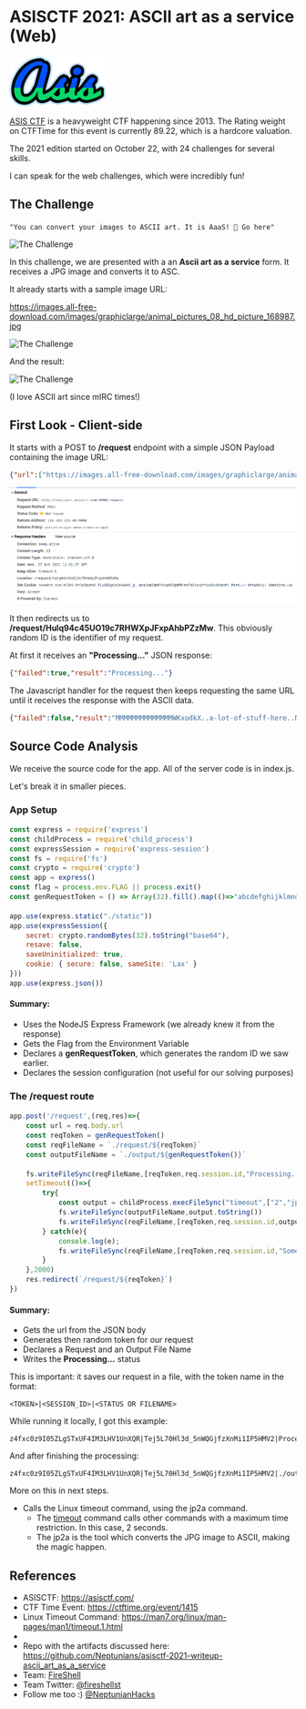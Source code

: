 # ASISCTF 2021: ASCII art as a service (Web)

![Logo](img/logo.png)

[ASIS CTF](https://asisctf.com/) is a heavyweight CTF happening since 2013. The Rating weight on CTFTime for this event is currently 89.22, which is a hardcore valuation.

The 2021 edition started on October 22, with 24 challenges for several skills.

I can speak for the web challenges, which were incredibly fun!

## The Challenge

 ```"You can convert your images to ASCII art. It is AaaS! 🤣 Go here"```

![The Challenge](img/challenge-main.png)

In this challenge, we are presented with a an **Ascii art as a service** form. It receives a JPG image and converts it to ASC.

It already starts with a sample image URL:

https://images.all-free-download.com/images/graphiclarge/animal_pictures_08_hd_picture_168987.jpg

![The Challenge](img/animal_pictures_08_hd_picture_168987.jpg)

And the result:

![The Challenge](img/ascii-result.png)

(I love ASCII art since mIRC times!)

## First Look - Client-side

It starts with a POST to **/request** endpoint with a simple JSON Payload containing the image URL:

```json
{"url":["https://images.all-free-download.com/images/graphiclarge/animal_pictures_08_hd_picture_168987.jpg"]}
```

![The Challenge](img/POST_image_url.png)

It then redirects us to **/request/Hulq94c45UO19c7RHWXpJFxpAhbPZzMw**. This obviously random ID is the identifier of my request.

At first it receives an **"Processing..."** JSON response:

```json
{"failed":true,"result":"Processing..."}
```

The Javascript handler for the request then keeps requesting the same URL until it receives the response with the ASCII data.

```json
{"failed":false,"result":"MMMMMMMMMMMMMMWKxodkX..a-lot-of-stuff-here..NWWM\n"}
```

## Source Code Analysis

We receive the source code for the app. All of the server code is in index.js.

Let's break it in smaller pieces.

### App Setup

```javascript
const express = require('express')
const childProcess = require('child_process')
const expressSession = require('express-session')
const fs = require('fs')
const crypto = require('crypto')
const app = express()
const flag = process.env.FLAG || process.exit()
const genRequestToken = () => Array(32).fill().map(()=>"abcdefghijklmnopqrstuvwxyzABCDEFGHIJKLMNOPQRSTUVWXYZ0123456789".charAt(Math.random()*62)).join("")

app.use(express.static("./static"))
app.use(expressSession({
	secret: crypto.randomBytes(32).toString("base64"),
	resave: false,
	saveUninitialized: true,
	cookie: { secure: false, sameSite: 'Lax' }
}))
app.use(express.json())
```

#### **Summary**:
* Uses the NodeJS Express Framework (we already knew it from the response)
* Gets the Flag from the Environment Variable
* Declares a **genRequestToken**, which generates the random ID we saw earlier.
* Declares the session configuration (not useful for our solving purposes)

### The /request route

```javascript
app.post('/request',(req,res)=>{
	const url = req.body.url
	const reqToken = genRequestToken()
	const reqFileName = `./request/${reqToken}`
	const outputFileName = `./output/${genRequestToken()}`

	fs.writeFileSync(reqFileName,[reqToken,req.session.id,"Processing..."].join('|'))
	setTimeout(()=>{
		try{
			const output = childProcess.execFileSync("timeout",["2","jp2a",...url])
			fs.writeFileSync(outputFileName,output.toString())
			fs.writeFileSync(reqFileName,[reqToken,req.session.id,outputFileName].join('|'))
		} catch(e){
			console.log(e);
			fs.writeFileSync(reqFileName,[reqToken,req.session.id,"Something bad happened!"].join('|'))
		}
	},2000)
	res.redirect(`/request/${reqToken}`)
})
```

#### **Summary**:
* Gets the url from the JSON body
* Generates then random token for our request
* Declares a Request and an Output File Name
* Writes the **Processing...** status

This is important: it saves our request in a file, with the token name in the format:

```
<TOKEN>|<SESSION_ID>|<STATUS OR FILENAME>
```

While running it locally, I got this example:

```
z4fxc0z9I05ZLgSTxUF4IM3LHV1UnXQR|Tej5L70Hl3d_5nWQGjfzXnMi1IP5HMV2|Processing...
```

And after finishing the processing:

```
z4fxc0z9I05ZLgSTxUF4IM3LHV1UnXQR|Tej5L70Hl3d_5nWQGjfzXnMi1IP5HMV2|./output/RR0TWIFwIsf6vU3go8cOxuDbrmV1vLFj
```

More on this in next steps.

* Calls the Linux timeout command, using the jp2a command. 
    * The [timeout](https://man7.org/linux/man-pages/man1/timeout.1.html) command calls other commands with a maximum time restriction. In this case, 2 seconds.
    * The jp2a is the tool which converts the JPG image to ASCII, making the magic happen.


## References

* ASISCTF: https://asisctf.com/
* CTF Time Event: https://ctftime.org/event/1415
* Linux Timeout Command: https://man7.org/linux/man-pages/man1/timeout.1.html
* 
* Repo with the artifacts discussed here: https://github.com/Neptunians/asisctf-2021-writeup-ascii_art_as_a_service
* Team: [FireShell](https://fireshellsecurity.team/)
* Team Twitter: [@fireshellst](https://twitter.com/fireshellst)
* Follow me too :) [@NeptunianHacks](twitter.com/NeptunianHacks)
